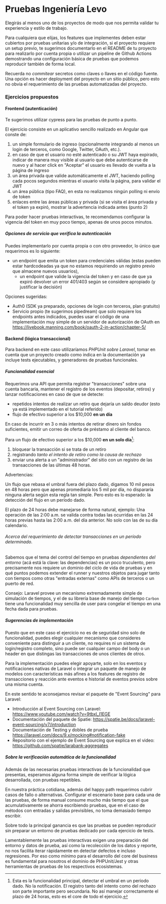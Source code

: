 # Pruebas Ingeniería Levo

Elegirás al menos uno de los proyectos de modo que nos permita validar tu experiencia y estilo de trabajo.

Para cualquiera que elijas, los features que implementes deben estar cubiertos por pruebas unitarias y/o de integración, si el proyecto requiere un setup previo, te sugerimos documentarlo en el README de tu proyecto para realizarlo por cuenta propia o utilizar un pipeline de Github Actions demostrando una configuración básica de pruebas que podemos reproducir también de forma local.

Recuerda no _commitear_ secretos como claves o llaves en el código fuente. Una opción es hacer deployment del proyecto en un sitio público, pero esto no obvia el requerimiento de las pruebas automatizadas del proyecto.

### Ejercicios propuestos

#### Frontend (autenticación)

Te sugerimos utilizar cypress para las pruebas de punto a punto.

El ejercicio consiste en un aplicativo sencillo realizado en Angular que conste de:

1. un simple formulario de ingreso (opcionalmente integrando al menos un login de terceros, como Google, Twitter, OAuth, etc.).
2. en caso de que el usuario no esté autenticado o su JWT haya expirado, indicar de manera muy visible al usuario que debe autenticarse de nuevo y al hacer click en "Aceptar" el usuario es llevado de vuelta a la página de ingreso
3. un área privada que valide automáticamente el JWT, haciendo polling cada pocos segundos mientras el usuario visita la página, para validar el JWT
4. un área pública (tipo FAQ), en esta no realizamos ningún polling ni envío de token
5. enlaces entre las áreas públicas y privada (si se visita el área privada y el token ya expiró, mostrar la advertencia indicada antes (punto 2)

Para poder hacer pruebas interactivas, te recomendamos configurar la vigencia del token en muy poco tiempo, apenas de unos pocos minutos.

##### Opciones de servicio que verifica la autenticación

Puedes implementarlo por cuenta propia o con otro proveedor, lo único que requerimos es lo siguiente:

- un endpoint que emita un token para credenciales válidas (estas pueden estar hardcodeadas ya que no estamos requiriendo un registro previo que almacene nuevos usuarios),
  - un endpoint que valide la vigencia del token y en caso de que ya expiró devolver un error 401/403 según se considere apropiado (y justificar la decisión)

Opciones sugeridas:

- Auth0 (SDK ya preparado, opciones de login con terceros, plan gratuito)
- Servicio propio (te sugerimos pipedream) que solo requiere los endpoints antes indicados, puedes usar el código de una implementación muy simple de un servidor de autorización de OAuth en https://livebook.manning.com/book/oauth-2-in-action/chapter-5/

#### Backend (lógica transaccional)

Para backend en este caso utilizaríamos *PHPUnit sobre Laravel*, tomar en cuenta que un proyecto creado como indica en la documentación ya incluye tests ejecutables, y generadores de pruebas funcionales.

##### Funcionalidad esencial

Requerimos una API que permita registrar "transacciones" sobre una cuenta bancaria, mantener el registro de los eventos (depositar, retiros) y lanzar notificaciones en caso de que se detecte:

- repetidos intentos de realizar un retiro que dejaría un saldo deudor (esto ya está implementado en el tutorial referido)
- flujo de efectivo superior a los $10,000 **en un día**

En caso de incurrir en 3 o más intentos de retirar dinero sin fondos suficientes, emitir un correo de oferta de préstamo al cliente del banco.

Para un flujo de efectivo superior a los $10,000 **en un solo día**[^1]:
1. bloquear la transacción si se trata de un retiro
2. registrando *tanto el intento de retiro como la causa de rechazo*
3. enviar una alerta a un "administrador" del sitio con un registro de las transacciones de las últimas 48 horas.

Advertencias:

Un flujo que rebasa el umbral fuera del plazo dado, digamos 10 mil pesos en 48 horas pero que apenas promediaría los 5 mil por día, no dispararía ninguna alerta según esta regla tan simple. Pero esto es lo esperado: la detección del flujo en un período dado.

El plazo de 24 horas debe manejarse de forma natural, ejemplo: Una operación de las 2:00 a.m. se valida contra todas las ocurridas en las 24 horas previas hasta las 2:00 a.m. del día anterior. No solo con las de su día calendario.

###### Acerca del requerimiento de detectar transacciones en un período determinado.

Sabemos que el tema del control del tiempo en pruebas _dependientes del entorno_ (acá está la clave: las dependencias)
es un poco truculento, pero precisamente nos requiere un dominio del ciclo de vida de pruebas y en qué puntos podemos
extender el runner y nuestros objetos para jugar tanto con tiempos como otras "entradas externas" como APIs de terceros o un puerto de red.

Consejo: Laravel provee un mecanismo extremadamente simple de simulación de tiempos, y el de su librería base de manejo del tiempo `Carbon` tiene una funcionalidad muy sencilla de user para congelar el tiempo en una fecha dada para pruebas.

##### Sugerencias de implementación

Puesto que en este caso el ejercicio no es de seguridad sino solo de funcionalidad, puedes elegir cualquier mecanismo que consideres conveniente para distinguir a un cliente, no requires ni un sistema de login/registro completo, sino puede ser cualquier campo del body o un header en que distingas las transacciones de unos clientes de otros.

Para la implementación puedes elegir apoyarte, solo en los eventos y notificaciones nativas de Laravel o integrar un paquete de manejo de modelos con características más afines a los features de registro de transacciones y reacción ante eventos e historial de eventos previos sobre una misma cuenta.

En este sentido te aconsejamos revisar el paquete de "Event Sourcing" para Laravel:

- Introducción al Event Sourcing con Laravel: https://www.youtube.com/watch?v=9tbxl_I1EGE
- Documentación del paquete de Spatie: https://spatie.be/docs/laravel-event-sourcing/v7/introduction
- Documentación de Testing y dobles de prueba https://laravel.com/docs/9.x/mocking#notification-fake
- Repositorio con el ejemplo de Event Sourcing que explica en el video: https://github.com/spatie/larabank-aggregates

##### Sobre la verificación automática de la funcionalidad

Además de las necesarias pruebas interactivas de la funcionalidad que presentas, esperamos alguna forma simple de verificar la lógica desarrollada, con pruebas repetibles.

En nuestra práctica cotidiana, además del happy path requerimos cubrir casos de fallo o alternativas. Configurar el escenario base para cada una de las pruebas, de forma manual consume mucho más tiempo que el que acumulativamente se ahorra escribiendo pruebas, que en el caso de métodos con entradas y salidas previsibles, no toma demasiado tiempo escribir.

Sobre todo la principal ganancia es que las pruebas se pueden reproducir sin preparar un entorno de pruebas dedicado por cada ejercicio de tests.

Lamentablemente las pruebas interactivas exigen una preparación del entorno y datos de prueba, así como la recolección de los datos y reporte, no nos facilita iterar rápidamente en detectar defectos e incluso regresiones. Por eso como mínimo para el desarrollo del core del business es fundamental para nosotros el dominio de PHPUnit/Jest y otras herramientas de pruebas de los respectivos ecosistemas.


[^1]: Esta es la funcionalidad principal, detectar el umbral en un periodo dado. No la notificación. El registro tanto del intento como del rechazo son parte importante pero secundaria. No así manejar correctamente el plazo de 24 horas, esto es el core de todo el ejercicio.
